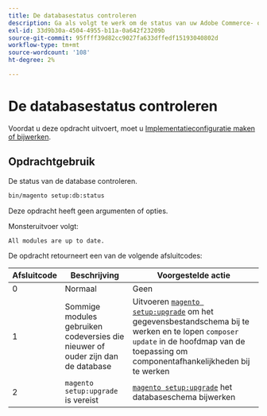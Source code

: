 ```yaml
---
title: De databasestatus controleren
description: Ga als volgt te werk om de status van uw Adobe Commerce- of Magento Open Source-database te controleren.
exl-id: 33d9b30a-4504-4955-b11a-0a642f23209b
source-git-commit: 95ffff39d82cc9027fa633dffedf15193040802d
workflow-type: tm+mt
source-wordcount: '108'
ht-degree: 2%

---
```


# De databasestatus controleren

Voordat u deze opdracht uitvoert, moet u [Implementatieconfiguratie maken of bijwerken](deployment.md).

## Opdrachtgebruik

De status van de database controleren.

```bash
bin/magento setup:db:status
```

Deze opdracht heeft geen argumenten of opties.

Monsteruitvoer volgt:

```terminal
All modules are up to date.
```

De opdracht retourneert een van de volgende afsluitcodes:

| Afsluitcode | Beschrijving | Voorgestelde actie |
|--------------|--------------|---------------|
| 0 | Normaal | Geen |
| 1 | Sommige modules gebruiken codeversies die nieuwer of ouder zijn dan de database | Uitvoeren [`magento setup:upgrade`](database-upgrade.md) om het gegevensbestandschema bij te werken en te lopen `composer update` in de hoofdmap van de toepassing om componentafhankelijkheden bij te werken |
| 2 | `magento setup:upgrade` is vereist | [`magento setup:upgrade`](database-upgrade.md) het databaseschema bijwerken |
